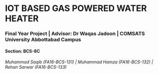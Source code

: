 # IOT BASED GAS POWERED WATER HEATER
### Final Year Project | Advisor: Dr Waqas Jadoon | COMSATS University Abbottabad Campus

#### Section: BCS-8C

###### Muhammad Saqib  (FA16-BCS-131) | Muhammad Hamza  (FA16-BCS-132)  | Rehan Sarwar (FA16-BCS-133)
